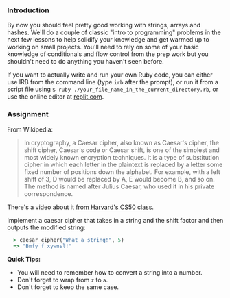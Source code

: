 ### Introduction
By now you should feel pretty good working with strings, arrays and hashes.  We'll do a couple of classic "intro to programming" problems in the next few lessons to help solidify your knowledge and get warmed up to working on small projects.  You'll need to rely on some of your basic knowledge of conditionals and flow control from the prep work but you shouldn't need to do anything you haven't seen before.

<div class="lesson-note" markdown="1">

If you want to actually write and run your own Ruby code, you can either use IRB from the command line (type `irb` after the prompt), or run it from a script file using `$ ruby ./your_file_name_in_the_current_directory.rb`, or use the online editor at [replit.com](http://replit.com/languages/Ruby).

</div>

### Assignment
From Wikipedia:

>In cryptography, a Caesar cipher, also known as Caesar's cipher, the shift cipher, Caesar's code or Caesar shift, is one of the simplest and most widely known encryption techniques. It is a type of substitution cipher in which each letter in the plaintext is replaced by a letter some fixed number of positions down the alphabet. For example, with a left shift of 3, D would be replaced by A, E would become B, and so on. The method is named after Julius Caesar, who used it in his private correspondence.

There's a video about it [from Harvard's CS50 class](https://www.youtube.com/watch?v=36xNpbosfTY).

<div class="lesson-content__panel" markdown="1">
  Implement a caesar cipher that takes in a string and the shift factor and then outputs the modified string:

~~~ruby
  > caesar_cipher("What a string!", 5)
  => "Bmfy f xywnsl!"
~~~

  **Quick Tips:**

  * You will need to remember how to convert a string into a number.
  * Don't forget to wrap from `z` to `a`.
  * Don't forget to keep the same case.
</div>
